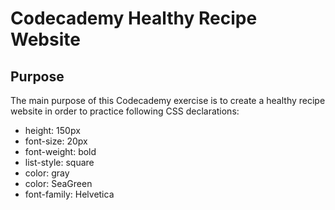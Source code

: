 # Codecademy Healthy Recipe Website

## Purpose

The main purpose of this Codecademy exercise is to create a healthy recipe website in order to practice following CSS declarations:

- height: 150px
- font-size: 20px
- font-weight: bold
- list-style: square
- color: gray
- color: SeaGreen
- font-family: Helvetica
